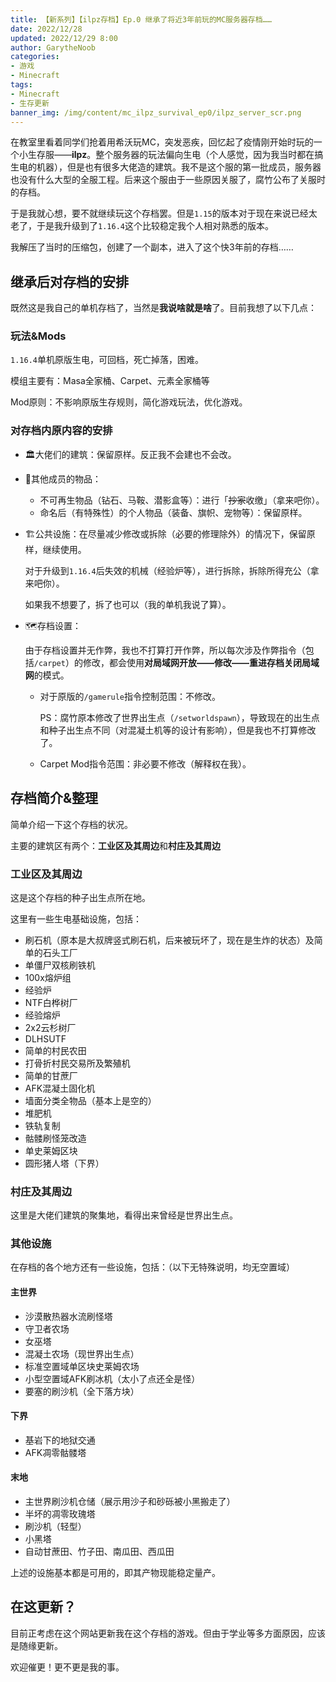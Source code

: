 ```yaml
---
title: 【新系列】【ilpz存档】Ep.0 继承了将近3年前玩的MC服务器存档……
date: 2022/12/28
updated: 2022/12/29 8:00
author: GarytheNoob
categories:
- 游戏
- Minecraft
tags:
- Minecraft
- 生存更新
banner_img: /img/content/mc_ilpz_survival_ep0/ilpz_server_scr.png
---
```


在教室里看着同学们抢着用希沃玩MC，突发恶疾，回忆起了疫情刚开始时玩的一个小生存服——**ilpz**。整个服务器的玩法偏向生电（个人感觉，因为我当时都在搞生电的机器），但是也有很多大佬造的建筑。我不是这个服的第一批成员，服务器也没有什么大型的全服工程。后来这个服由于一些原因关服了，腐竹公布了关服时的存档。

于是我就心想，要不就继续玩这个存档罢。但是`1.15`的版本对于现在来说已经太老了，于是我升级到了`1.16.4`这个比较稳定我个人相对熟悉的版本。

我解压了当时的压缩包，创建了一个副本，进入了这个快3年前的存档……

<!-- more -->

## 继承后对存档的安排

既然这是我自己的单机存档了，当然是**我说啥就是啥**了。目前我想了以下几点：

### 玩法&Mods

`1.16.4`单机原版生电，可回档，死亡掉落，困难。

模组主要有：Masa全家桶、Carpet、元素全家桶等

Mod原则：不影响原版生存规则，简化游戏玩法，优化游戏。

### 对存档内原内容的安排

- 🏛️大佬们的建筑：保留原样。反正我不会建也不会改。

- 💎其他成员的物品：
  - 不可再生物品（钻石、马鞍、潜影盒等）：进行「~~抄家~~收缴」（拿来吧你）。
  - 命名后（有特殊性）的个人物品（装备、旗帜、宠物等）：保留原样。

- 🏗️公共设施：在尽量减少修改或拆除（必要的修理除外）的情况下，保留原样，继续使用。

  对于升级到`1.16.4`后失效的机械（经验炉等），进行拆除，拆除所得充公（拿来吧你）。

  如果我不想要了，拆了也可以（我的单机我说了算）。

- 🗺️存档设置：

  由于存档设置并无作弊，我也不打算打开作弊，所以每次涉及作弊指令（包括`/carpet`）的修改，都会使用**对局域网开放——修改——重进存档关闭局域网**的模式。

  - 对于原版的`/gamerule`指令控制范围：不修改。

    PS：腐竹原本修改了世界出生点（`/setworldspawn`），导致现在的出生点和种子出生点不同（对混凝土机等的设计有影响），但是我也不打算修改了。

  - Carpet Mod指令范围：非必要不修改（解释权在我）。

## 存档简介&整理

简单介绍一下这个存档的状况。

主要的建筑区有两个：**工业区及其周边**和**村庄及其周边**

### 工业区及其周边

这是这个存档的种子出生点所在地。

这里有一些生电基础设施，包括：

- 刷石机（原本是大叔牌竖式刷石机，后来被玩坏了，现在是生炸的状态）及简单的石头工厂
- 单僵尸双核刷铁机
- 100x熔炉组
- 经验炉
- NTF白桦树厂
- 经验熔炉
- 2x2云杉树厂
- DLHSUTF
- 简单的村民农田
- 打骨折村民交易所及繁殖机
- 简单的甘蔗厂
- AFK混凝土固化机
- 墙面分类全物品（基本上是空的）
- 堆肥机
- 铁轨复制
- 骷髅刷怪笼改造
- 单史莱姆区块
- 圆形猪人塔（下界）

### 村庄及其周边

这里是大佬们建筑的聚集地，看得出来曾经是世界出生点。

### 其他设施

在存档的各个地方还有一些设施，包括：（以下无特殊说明，均无空置域）

#### 主世界

- 沙漠散热器水流刷怪塔
- 守卫者农场
- 女巫塔
- 混凝土农场（现世界出生点）
- 标准空置域单区块史莱姆农场
- 小型空置域AFK刷冰机（太小了点还全是怪）
- 要塞的刷沙机（全下落方块）

#### 下界

- 基岩下的地狱交通
- AFK凋零骷髅塔

#### 末地

- 主世界刷沙机仓储（展示用沙子和砂砾被小黑搬走了）
- 半坏的凋零玫瑰塔
- 刷沙机（轻型）
- 小黑塔
- 自动甘蔗田、竹子田、南瓜田、西瓜田



上述的设施基本都是可用的，即其产物现能稳定量产。



## 在这更新？

目前正考虑在这个网站更新我在这个存档的游戏。但由于学业等多方面原因，应该是随缘更新。

欢迎催更！更不更是我的事。
